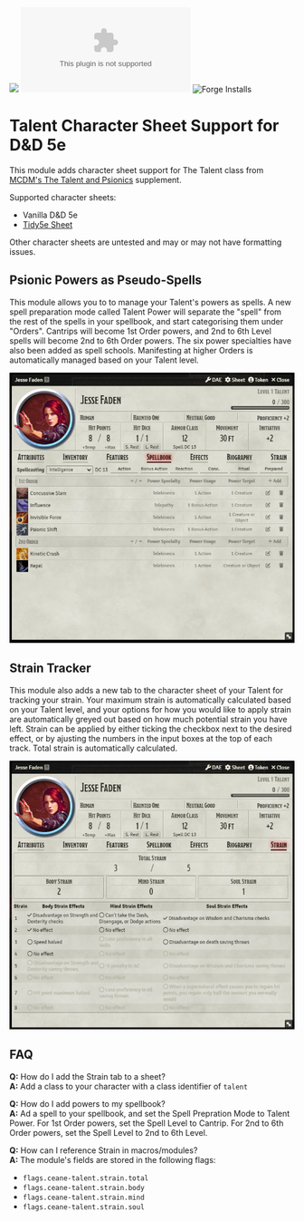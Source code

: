 ![](https://img.shields.io/badge/Foundry-v11-informational)
![Latest Release Download Count](https://img.shields.io/github/downloads/CeaneC/FoundryVTT-Talent/latest/module.zip)
![Forge Installs](https://img.shields.io/badge/dynamic/json?label=Forge%20Installs&query=package.installs&suffix=%25&url=https%3A%2F%2Fforge-vtt.com%2Fapi%2Fbazaar%2Fpackage%2Fceane-talent&colorB=4aa94a)

# Talent Character Sheet Support for D&D 5e

This module adds character sheet support for The Talent class from [MCDM's The Talent and Psionics](https://mcdm.gg/Talent) supplement.

Supported character sheets:

* Vanilla D&D 5e
* [Tidy5e Sheet](https://foundryvtt.com/packages/tidy5e-sheet/)

Other character sheets are untested and may or may not have formatting issues.

## Psionic Powers as Pseudo-Spells

This module allows you to to manage your Talent's powers as spells. A new spell preparation mode called Talent Power will separate the "spell" from the rest of the spells in your spellbook, and start categorising them under "Orders". Cantrips will become 1st Order powers, and 2nd to 6th Level spells will become 2nd to 6th Order powers. The six power specialties have also been added as spell schools. Manifesting at higher Orders is automatically managed based on your Talent level.

![Vanilla spellbook screenshot](images/vanilla-spellbook.png)

## Strain Tracker

This module also adds a new tab to the character sheet of your Talent for tracking your strain. Your maximum strain is automatically calculated based on your Talent level, and your options for how you would like to apply strain are automatically greyed out based on how much potential strain you have left. Strain can be applied by either ticking the checkbox next to the desired effect, or by ajusting the numbers in the input boxes at the top of each track. Total strain is automatically calculated.

![Vanilla strain tab screenshot](images/vanilla-strain3.png)

## FAQ

**Q:** How do I add the Strain tab to a sheet?  
**A:** Add a class to your character with a class identifier of `talent`

**Q:** How do I add powers to my spellbook?  
**A:** Ad a spell to your spellbook, and set the Spell Prepration Mode to Talent Power. For 1st Order powers, set the Spell Level to Cantrip. For 2nd to 6th Order powers, set the Spell Level to 2nd to 6th Level.

**Q:** How can I reference Strain in macros/modules?  
**A:** The module's fields are stored in the following flags:
* `flags.ceane-talent.strain.total`
* `flags.ceane-talent.strain.body`
* `flags.ceane-talent.strain.mind`
* `flags.ceane-talent.strain.soul`
